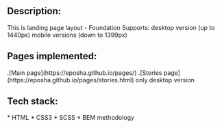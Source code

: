 <h2>Description:</h2>

This is landing page layout - Foundation
Supports: desktop version (up to 1440px)
          mobile versions (down to 1399px)

<h2>Pages implemented:</h2>
.[Main page](https://eposha.github.io/pages/) 
.[Stories page](https://eposha.github.io/pages/stories.html) only desktop version

<h2>Tech stack:</h2>
* HTML
* CSS3
* SCSS
* BEM methodology


